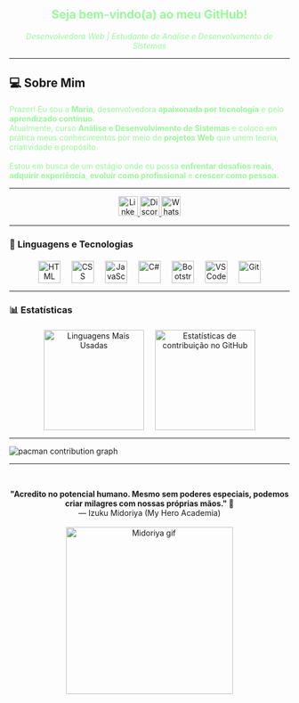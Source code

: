 <div align="center">

  <h2 style="color:#98FB98;">Seja bem-vindo(a) ao meu GitHub!</h2>
  <p style="color:#98FB98;"><i>Desenvolvedora Web | Estudante de Análise e Desenvolvimento de Sistemas</i></p>
</div>

---

## 💻 Sobre Mim

<span style="color:#98FB98">
  Prazer! Eu sou a <strong>Maria</strong>, desenvolvedora <strong>apaixonada por tecnologia</strong> e pelo <strong>aprendizado contínuo</strong>.<br>
  Atualmente, curso <strong>Análise e Desenvolvimento de Sistemas</strong> e coloco em prática meus conhecimentos por meio de <strong>projetos Web</strong> que unem teoria, criatividade e propósito.<br><br>
  Estou em busca de um estágio onde eu possa <strong>enfrentar desafios reais</strong>, <strong>adquirir experiência</strong>, <strong>evoluir como profissional</strong> e <strong>crescer como pessoa.</strong>
</span>

---

<div align="center">
  <a href="https://www.linkedin.com/in/maria-camila-2b1837211/">
    <img src="https://img.shields.io/static/v1?message=LinkedIn&logo=linkedin&label=&color=0077B5&logoColor=white&labelColor=&style=for-the-badge" height="35" alt="LinkedIn logo" />
  </a>
  
  <a href="https://discord.com/users/dev_ads">
    <img src="https://img.shields.io/static/v1?message=Discord&logo=discord&label=&color=5865F2&logoColor=white&labelColor=&style=for-the-badge" height="35" alt="Discord logo" />
  </a>

  <a href="https://wa.me/5581985092635">
    <img src="https://img.shields.io/static/v1?message=WhatsApp&logo=whatsapp&label=&color=25D366&logoColor=white&labelColor=&style=for-the-badge" height="35" alt="WhatsApp logo" />
  </a>
</div>

---

### 🤖 <strong>Linguagens e Tecnologias</strong>

<div align="center" style="display: flex; flex-wrap: wrap; justify-content: center; gap: 20px; margin-top: 20px;">
  <img src="https://cdn.jsdelivr.net/gh/devicons/devicon@latest/icons/html5/html5-original.svg" alt="HTML" title="HTML" width="40px" />
  <img src="https://cdn.jsdelivr.net/gh/devicons/devicon@latest/icons/css3/css3-original.svg" alt="CSS" title="CSS" width="40px" />
  <img src="https://cdn.jsdelivr.net/gh/devicons/devicon@latest/icons/javascript/javascript-original.svg" alt="JavaScript" title="JavaScript" width="40px" />
  <img src="https://cdn.jsdelivr.net/gh/devicons/devicon@latest/icons/csharp/csharp-original.svg" alt="C#" title="C#" width="40px" />
  <img src="https://cdn.jsdelivr.net/gh/devicons/devicon@latest/icons/bootstrap/bootstrap-original.svg" alt="Bootstrap" title="Bootstrap" width="40px" />
  <img src="https://cdn.jsdelivr.net/gh/devicons/devicon@latest/icons/vscode/vscode-original.svg" alt="VSCode" title="VSCode" width="40px" />
  <img src="https://cdn.jsdelivr.net/gh/devicons/devicon@latest/icons/git/git-original.svg" alt="Git" title="Git" width="40px" />
</div>

---

### 📊 <strong>Estatísticas</strong>

<div align="center" style="display: flex; justify-content: center; gap: 20px; margin-top: 20px;">
  <img 
    src="https://github-readme-stats.vercel.app/api/top-langs/?username=CodeByMaria&layout=compact&langs_count=20&theme=tokyonight&custom_title=Linguagens%20Mais%20Usadas" 
    alt="Linguagens Mais Usadas" 
    height="180px"
  />
  <img 
    src="https://github-readme-streak-stats.herokuapp.com/?user=CodeByMaria&theme=tokyonight&locale=pt-br&date_format=j%20M%5B%20Y%5D"
    alt="Estatísticas de contribuição no GitHub"
    height="180px"
  />
</div>

---

<picture>
  <source media="(prefers-color-scheme: dark)" srcset="https://raw.githubusercontent.com/Francine02/Francine02/output/pacman-contribution-graph-dark.svg">
  <source media="(prefers-color-scheme: light)" srcset="https://raw.githubusercontent.com/Francine02/Francine02/output/pacman-contribution-graph.svg">
  <img alt="pacman contribution graph" src="https://raw.githubusercontent.com/Francine02/Francine02/output/pacman-contribution-graph.svg">
</picture>

---

  <br>
<p align="center">
  <strong>"Acredito no potencial humano. Mesmo sem poderes especiais, podemos criar milagres com nossas próprias mãos." 💚</strong><br>
  — Izuku Midoriya (My Hero Academia)
  <br><br>
  <img src="https://media2.giphy.com/media/v1.Y2lkPTc5MGI3NjExdzFmaTV2eWJhOGN5ZXgwcTh6NWM1ejllZHZzZnNmYXZzcmN6N2llaSZlcD12MV9pbnRlcm5hbF9naWZfYnlfaWQmY3Q9Zw/C2GkPMMPR0HGU/giphy.gif" alt="Midoriya gif" width="300"/>
</p>



